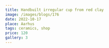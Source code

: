 ```yaml
---
title: Handbuilt irregular cup from red clay
image: /images/blogs/176
date: 2022-10-17
place: Aarhus
tags: ceramics, shop
price: 120
gallery: 3
---
```

